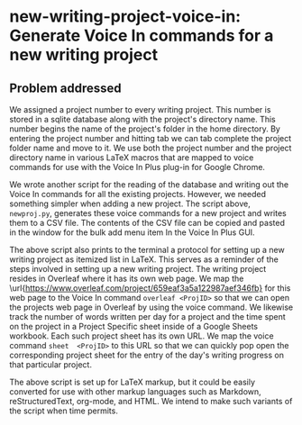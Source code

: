 # new-writing-project-voice-in: Generate Voice In commands for a new writing project

## Problem addressed

We assigned a project number to every writing project.
This number is stored in a sqlite database along with the project's directory name.
This number begins the name of the project's folder in the home directory.
By entering the project number and hitting tab we can tab complete the project folder name and move to it.
We use both the project number and the project directory name in various LaTeX macros that are mapped to voice commands for use with the Voice In Plus plug-in for Google Chrome.

We wrote another script for the reading of the database and writing out the Voice In commands for all the existing projects.
However, we needed something simpler when adding a new project.
The script above, `newproj.py`, generates these voice commands for a new project and writes them to a CSV file.
The contents of the CSV file can be copied and pasted in the window for the bulk add menu item In the Voice In Plus GUI.

The above script also prints to the terminal a protocol for setting up a new writing project as itemized list in LaTeX.
This serves as a reminder of the steps involved in setting up a new writing project.
The writing project resides in Overleaf where it has its own web page.
We map the \url{https://www.overleaf.com/project/659eaf3a5a122987aef346fb} for this web page to the Voice In command `overleaf <ProjID>` so that we can open the projects web page in Overleaf by using the voice command.
We likewise track the number of words written per day for a project and the time spent on the project in a Project Specific sheet inside of a Google Sheets workbook.
Each such project sheet has its own URL.
We map the voice command `sheet  <ProjID>` to this URL so that we can quickly pop open the corresponding project sheet for the entry of the day's writing progress on that particular project.

The above script is set up for LaTeX markup, but it could be easily converted for use with other markup languages such as Markdown, reStructuredText, org-mode, and HTML.
We intend to make such variants of the script when time permits.
